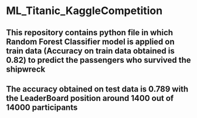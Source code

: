 # ML_Titanic_KaggleCompetition
## This repository contains python file in which Random Forest Classifier model is applied on train data (Accuracy on train data obtained is 0.82) to predict the passengers who survived the shipwreck
## The accuracy obtained on test data is 0.789 with the LeaderBoard position around 1400 out of 14000 participants
